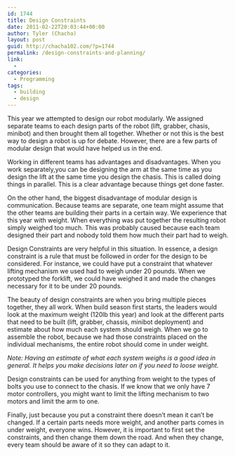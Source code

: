 ```yaml
---
id: 1744
title: Design Constraints
date: 2011-02-22T20:03:44+00:00
author: Tyler (Chacha)
layout: post
guid: http://chacha102.com/?p=1744
permalink: /design-constraints-and-planning/
link:
  - 
categories:
  - Programming
tags:
  - building
  - design
---
```

This year we attempted to design our robot modularly. We assigned separate teams to each design parts of the robot (lift, grabber, chasis, minibot) and then brought them all together. Whether or not this is the best way to design a robot is up for debate. However, there are a few parts of modular design that would have helped us in the end.

Working in different teams has advantages and disadvantages. When you work separately,you can be designing the arm at the same time as you design the lift at the same time you design the chasis. This is called doing things in parallel. This is a clear advantage because things get done faster. 

On the other hand, the biggest disadvantage of modular design is communication. Because teams are separate, one team might assume that the other teams are building their parts in a certain way. We experience that this year with weight. When everything was put together the resulting robot simply weighed too much. This was probably caused because each team designed their part and nobody told them how much their part had to weigh. 

Design Constraints are very helpful in this situation. In essence, a design constraint is a rule that must be followed in order for the design to be considered. For instance, we could have put a constraint that whatever lifting mechanism we used had to weigh under 20 pounds. When we prototyped the forklift, we could have weighed it and made the changes necessary for it to be under 20 pounds. 

The beauty of design constraints are when you bring multiple pieces together, they all work. When build season first starts, the leaders would look at the maximum weight (120lb this year) and look at the different parts that need to be built (lift, grabber, chassis, minibot deployment) and estimate about how much each system should weigh. When we go to assemble the robot, because we had those constraints placed on the individual mechanisms, the entire robot should come in under weight. 

_Note: Having an estimate of what each system weighs is a good idea in general. It helps you make decisions later on if you need to loose weight._

Design constraints can be used for anything from weight to the types of bolts you use to connect to the chasis. If we know that we only have 7 motor controllers, you might want to limit the lifting mechanism to two motors and limit the arm to one.

Finally, just because you put a constraint there doesn&#8217;t mean it can&#8217;t be changed. If a certain parts needs more weight, and another parts comes in under weight, everyone wins. However, it is important to first set the constraints, and then change them down the road. And when they change, every team should be aware of it so they can adapt to it.